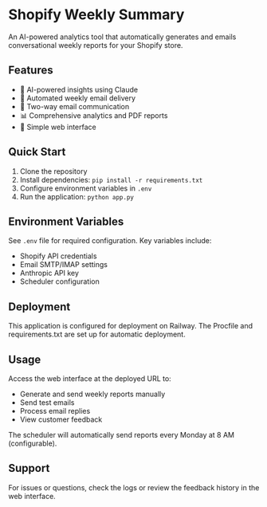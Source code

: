 # Shopify Weekly Summary

An AI-powered analytics tool that automatically generates and emails conversational weekly reports for your Shopify store.

## Features

- 🤖 AI-powered insights using Claude
- 📧 Automated weekly email delivery
- 💬 Two-way email communication
- 📊 Comprehensive analytics and PDF reports
- 🎨 Simple web interface

## Quick Start

1. Clone the repository
2. Install dependencies: `pip install -r requirements.txt`
3. Configure environment variables in `.env`
4. Run the application: `python app.py`

## Environment Variables

See `.env` file for required configuration. Key variables include:
- Shopify API credentials
- Email SMTP/IMAP settings
- Anthropic API key
- Scheduler configuration

## Deployment

This application is configured for deployment on Railway. The Procfile and requirements.txt are set up for automatic deployment.

## Usage

Access the web interface at the deployed URL to:
- Generate and send weekly reports manually
- Send test emails
- Process email replies
- View customer feedback

The scheduler will automatically send reports every Monday at 8 AM (configurable).

## Support

For issues or questions, check the logs or review the feedback history in the web interface.